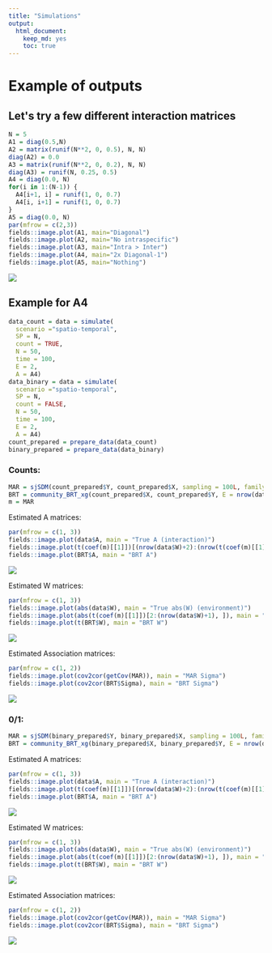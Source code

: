 ```yaml
---
title: "Simulations"
output: 
  html_document: 
    keep_md: yes
    toc: true
---
```





# Example of outputs
## Let's try a few different interaction matrices


```r
N = 5
A1 = diag(0.5,N)
A2 = matrix(runif(N**2, 0, 0.5), N, N)
diag(A2) = 0.0
A3 = matrix(runif(N**2, 0, 0.2), N, N)
diag(A3) = runif(N, 0.25, 0.5)
A4 = diag(0.0, N)
for(i in 1:(N-1)) {
  A4[i+1, i] = runif(1, 0, 0.7)
  A4[i, i+1] = runif(1, 0, 0.7)
}
A5 = diag(0.0, N)
par(mfrow = c(2,3))
fields::image.plot(A1, main="Diagonal")
fields::image.plot(A2, main="No intraspecific")
fields::image.plot(A3, main="Intra > Inter")
fields::image.plot(A4, main="2x Diagonal-1")
fields::image.plot(A5, main="Nothing")
```

![](1_Example_files/figure-html/unnamed-chunk-1-1.png)<!-- -->


## Example for A4

```r
data_count = data = simulate(
  scenario ="spatio-temporal", 
  SP = N, 
  count = TRUE, 
  N = 50, 
  time = 100, 
  E = 2,
  A = A4)
data_binary = data = simulate(
  scenario ="spatio-temporal", 
  SP = N, 
  count = FALSE, 
  N = 50, 
  time = 100, 
  E = 2,
  A = A4)
count_prepared = prepare_data(data_count)
binary_prepared = prepare_data(data_binary)
```


### Counts:

```r
MAR = sjSDM(count_prepared$Y, count_prepared$X, sampling = 100L, family = poisson(), device = 0)
BRT = community_BRT_xg(count_prepared$X, count_prepared$Y, E = nrow(data$W), response = "poisson")
m = MAR
```

Estimated A matrices:

```r
par(mfrow = c(1, 3))
fields::image.plot(data$A, main = "True A (interaction)")
fields::image.plot(t(coef(m)[[1]])[(nrow(data$W)+2):(nrow(t(coef(m)[[1]]))), ], main = "MAR A")
fields::image.plot(BRT$A, main = "BRT A")
```

![](1_Example_files/figure-html/unnamed-chunk-4-1.png)<!-- -->


Estimated W matrices:

```r
par(mfrow = c(1, 3))
fields::image.plot(abs(data$W), main = "True abs(W) (environment)")
fields::image.plot(abs(t(coef(m)[[1]])[2:(nrow(data$W)+1), ]), main = "MAR W")
fields::image.plot(t(BRT$W), main = "BRT W")
```

![](1_Example_files/figure-html/unnamed-chunk-5-1.png)<!-- -->

Estimated Association matrices:

```r
par(mfrow = c(1, 2))
fields::image.plot(cov2cor(getCov(MAR)), main = "MAR Sigma")
fields::image.plot(cov2cor(BRT$Sigma), main = "BRT Sigma")
```

![](1_Example_files/figure-html/unnamed-chunk-6-1.png)<!-- -->


### 0/1:

```r
MAR = sjSDM(binary_prepared$Y, binary_prepared$X, sampling = 100L, family = binomial())
BRT = community_BRT_xg(binary_prepared$X, binary_prepared$Y, E = nrow(data$W), response = "binomial")
```

Estimated A matrices:

```r
par(mfrow = c(1, 3))
fields::image.plot(data$A, main = "True A (interaction)")
fields::image.plot(t(coef(m)[[1]])[(nrow(data$W)+2):(nrow(t(coef(m)[[1]]))), ], main = "MAR A")
fields::image.plot(BRT$A, main = "BRT A")
```

![](1_Example_files/figure-html/unnamed-chunk-8-1.png)<!-- -->


Estimated W matrices:

```r
par(mfrow = c(1, 3))
fields::image.plot(abs(data$W), main = "True abs(W) (environment)")
fields::image.plot(abs(t(coef(m)[[1]])[2:(nrow(data$W)+1), ]), main = "MAR W")
fields::image.plot(t(BRT$W), main = "BRT W")
```

![](1_Example_files/figure-html/unnamed-chunk-9-1.png)<!-- -->

Estimated Association matrices:

```r
par(mfrow = c(1, 2))
fields::image.plot(cov2cor(getCov(MAR)), main = "MAR Sigma")
fields::image.plot(cov2cor(BRT$Sigma), main = "BRT Sigma")
```

![](1_Example_files/figure-html/unnamed-chunk-10-1.png)<!-- -->


